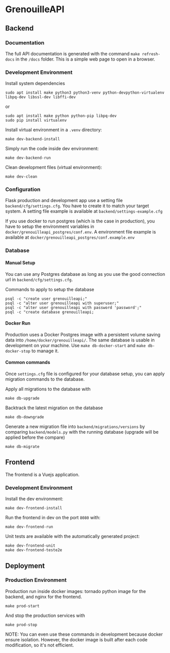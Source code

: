 # GrenouilleAPI

## Backend

### Documentation

The full API documentation is generated with the command `make refresh-docs` in the `/docs` folder.
This is a simple web page to open in a browser.

### Development Environment

Install system dependencies
```
sudo apt install make python3 python3-venv python-devpython-virtualenv libpq-dev libssl-dev libffi-dev 
```
or  
```
sudo apt install make python python-pip libpq-dev
sudo pip install virtualenv
```

Install virtual environment in a `.venv` directory:
```
make dev-backend-install
```

Simply run the code inside dev environment:
```
make dev-backend-run
```

Clean development files (virtual environment):
```
make dev-clean
```

### Configuration

Flask production and development app use a setting file `backend/cfg/settings.cfg`.
You have to create it to match your target system.
A setting file example is available at `backend/settings-example.cfg`


If you use docker to run postgres (which is the case in production), you have to setup the environment variables in `docker/grenouilleapi_postgres/conf.env`.
A environment file example is available at `docker/grenouilleapi_postgres/conf.example.env`

### Database

#### Manual Setup

You can use any Postgres database as long as you use the good connection url in `backend/cfg/settings.cfg`.

Commands to apply to setup the database
```
psql -c "create user grenouilleapi;"
psql -c "alter user grenouilleapi with superuser;"
psql -c "alter user grenouilleapi with password 'password';"
psql -c "create database grenouilleapi;
```

#### Docker Run

Production uses a Docker Postgres image with a persistent volume saving data into `/home/docker/grenouilleapi/`.
The same database is usable in development on your machine. Use `make db-docker-start` and `make db-docker-stop` to manage it.

#### Common commands

Once `settings.cfg` file is configured for your database setup, you can apply migration commands to the database.


Apply all migrations to the database with
```
make db-upgrade
```
Backtrack the latest migration on the database
```
make db-downgrade
```
Generate a new migration file into `backend/migrations/versions` by comparing `backend/models.py` with the running database (upgrade will be applied before the compare)
```
make db-migrate
```

## Frontend

The frontend is a Vuejs application.

### Development Environment

Install the dev environment:
```
make dev-frontend-install
```
Run the frontend in dev on the port `8080` with:
```
make dev-frontend-run
```
Unit tests are available with the automatically generated project:
```
make dev-frontend-unit
make dev-frontend-teste2e
```

## Deployment


### Production Environment

Production run inside docker images: tornado python image for the backend, and nginx for the frontend.
```
make prod-start
```
And stop the production services with
```
make prod-stop
```

NOTE: You can even use these commands in development because docker ensure isolation.
However, the docker image is built after each code modification, so it's not efficient.
